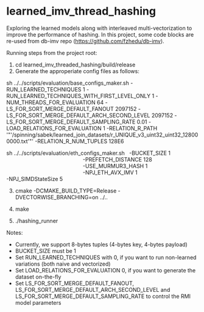 # learned_imv_thread_hashing
Exploring the learned models along with interleaved multi-vectorization to improve the performance of hashing. In this project, some code blocks are re-used from db-imv repo (https://github.com/fzhedu/db-imv). 


Running steps from the project root:
1) cd learned_imv_threaded_hashing/build/release
2) Generate the approperiate config files as follows:

sh ../../scripts/evaluation/base_configs_maker.sh -RUN_LEARNED_TECHNIQUES 1 -RUN_LEARNED_TECHNIQUES_WITH_FIRST_LEVEL_ONLY 1 -NUM_THREADS_FOR_EVALUATION 64 -LS_FOR_SORT_MERGE_DEFAULT_FANOUT 2097152 -LS_FOR_SORT_MERGE_DEFAULT_ARCH_SECOND_LEVEL 2097152  -LS_FOR_SORT_MERGE_DEFAULT_SAMPLING_RATE 0.01 -LOAD_RELATIONS_FOR_EVALUATION 1 -RELATION_R_PATH '"'/spinning/sabek/learned_join_datasets/r_UNIQUE_v3_uint32_uint32_128000000.txt'"' -RELATION_R_NUM_TUPLES 128E6

sh ../../scripts/evaluation/eth_configs_maker.sh   -BUCKET_SIZE 1 \
                                                   -PREFETCH_DISTANCE 128 \
                                                   -USE_MURMUR3_HASH 1 \
                                                   -NPJ_ETH_AVX_IMV 1 \
                                                   -NPJ_SIMDStateSize 5

3) cmake -DCMAKE_BUILD_TYPE=Release -DVECTORWISE_BRANCHING=on  ../..

4) make

5) ./hashing_runner

Notes:
- Currently, we support 8-bytes tuples (4-bytes key, 4-bytes payload)
- BUCKET_SIZE must be 1
- Set RUN_LEARNED_TECHNIQUES with 0, if you want to run non-learned variations (both naive and vectorized)
- Set LOAD_RELATIONS_FOR_EVALUATION 0, if you want to generate the dataset on-the-fly
- Set LS_FOR_SORT_MERGE_DEFAULT_FANOUT, LS_FOR_SORT_MERGE_DEFAULT_ARCH_SECOND_LEVEL and LS_FOR_SORT_MERGE_DEFAULT_SAMPLING_RATE to control the RMI model parameters
